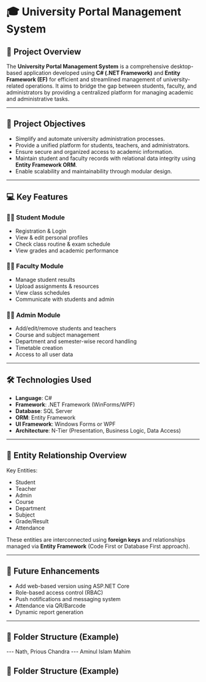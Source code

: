 # 🎓 University Portal Management System

## 📌 Project Overview

The **University Portal Management System** is a comprehensive desktop-based application developed using **C# (.NET Framework)** and **Entity Framework (EF)** for efficient and streamlined management of university-related operations. It aims to bridge the gap between students, faculty, and administrators by providing a centralized platform for managing academic and administrative tasks.

---

## 🎯 Project Objectives

- Simplify and automate university administration processes.
- Provide a unified platform for students, teachers, and administrators.
- Ensure secure and organized access to academic information.
- Maintain student and faculty records with relational data integrity using **Entity Framework ORM**.
- Enable scalability and maintainability through modular design.

---

## 💻 Key Features

### 👨‍🎓 Student Module
- Registration & Login
- View & edit personal profiles
- Check class routine & exam schedule
- View grades and academic performance

### 👨‍🏫 Faculty Module
- Manage student results
- Upload assignments & resources
- View class schedules
- Communicate with students and admin

### 🧑‍💼 Admin Module
- Add/edit/remove students and teachers
- Course and subject management
- Department and semester-wise record handling
- Timetable creation
- Access to all user data

---

## 🛠️ Technologies Used

- **Language**: C#
- **Framework**: .NET Framework (WinForms/WPF)
- **Database**: SQL Server
- **ORM**: Entity Framework
- **UI Framework**: Windows Forms or WPF
- **Architecture**: N-Tier (Presentation, Business Logic, Data Access)

---

## 🔗 Entity Relationship Overview

Key Entities:
- Student
- Teacher
- Admin
- Course
- Department
- Subject
- Grade/Result
- Attendance

These entities are interconnected using **foreign keys** and relationships managed via **Entity Framework** (Code First or Database First approach).

---

## 🚀 Future Enhancements

- Add web-based version using ASP.NET Core
- Role-based access control (RBAC)
- Push notifications and messaging system
- Attendance via QR/Barcode
- Dynamic report generation

---
## 📂 Folder Structure (Example)

--- Nath, Prious Chandra
--- Aminul Islam Mahim


## 📂 Folder Structure (Example)

